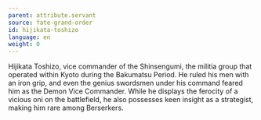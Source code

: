 ```yaml
---
parent: attribute.servant
source: fate-grand-order
id: hijikata-toshizo
language: en
weight: 0
---
```


Hijikata Toshizo, vice commander of the Shinsengumi, the militia group that operated within Kyoto during the Bakumatsu Period.
He ruled his men with an iron grip, and even the genius swordsmen under his command feared him as the Demon Vice Commander.
While he displays the ferocity of a vicious oni on the battlefield, he also possesses keen insight as a strategist, making him rare among Berserkers.
